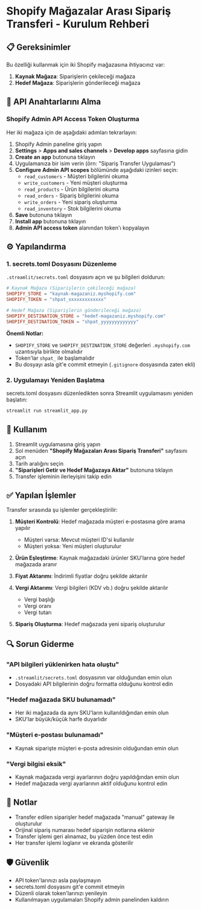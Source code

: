 # Shopify Mağazalar Arası Sipariş Transferi - Kurulum Rehberi

## 📋 Gereksinimler

Bu özelliği kullanmak için iki Shopify mağazasına ihtiyacınız var:
1. **Kaynak Mağaza**: Siparişlerin çekileceği mağaza
2. **Hedef Mağaza**: Siparişlerin gönderileceği mağaza

## 🔑 API Anahtarlarını Alma

### Shopify Admin API Access Token Oluşturma

Her iki mağaza için de aşağıdaki adımları tekrarlayın:

1. Shopify Admin paneline giriş yapın
2. **Settings** > **Apps and sales channels** > **Develop apps** sayfasına gidin
3. **Create an app** butonuna tıklayın
4. Uygulamanıza bir isim verin (örn: "Sipariş Transfer Uygulaması")
5. **Configure Admin API scopes** bölümünde aşağıdaki izinleri seçin:
   - `read_customers` - Müşteri bilgilerini okuma
   - `write_customers` - Yeni müşteri oluşturma
   - `read_products` - Ürün bilgilerini okuma
   - `read_orders` - Sipariş bilgilerini okuma
   - `write_orders` - Yeni sipariş oluşturma
   - `read_inventory` - Stok bilgilerini okuma
6. **Save** butonuna tıklayın
7. **Install app** butonuna tıklayın
8. **Admin API access token** alanından token'ı kopyalayın

## ⚙️ Yapılandırma

### 1. secrets.toml Dosyasını Düzenleme

`.streamlit/secrets.toml` dosyasını açın ve şu bilgileri doldurun:

```toml
# Kaynak Mağaza (Siparişlerin çekileceği mağaza)
SHOPIFY_STORE = "kaynak-magazaniz.myshopify.com"
SHOPIFY_TOKEN = "shpat_xxxxxxxxxxxxx"

# Hedef Mağaza (Siparişlerin gönderileceği mağaza)
SHOPIFY_DESTINATION_STORE = "hedef-magazaniz.myshopify.com"
SHOPIFY_DESTINATION_TOKEN = "shpat_yyyyyyyyyyyyy"
```

**Önemli Notlar:**
- `SHOPIFY_STORE` ve `SHOPIFY_DESTINATION_STORE` değerleri `.myshopify.com` uzantısıyla birlikte olmalıdır
- Token'lar `shpat_` ile başlamalıdır
- Bu dosyayı asla git'e commit etmeyin (`.gitignore` dosyasında zaten ekli)

### 2. Uygulamayı Yeniden Başlatma

secrets.toml dosyasını düzenledikten sonra Streamlit uygulamasını yeniden başlatın:

```bash
streamlit run streamlit_app.py
```

## 🚀 Kullanım

1. Streamlit uygulamasına giriş yapın
2. Sol menüden **"Shopify Mağazaları Arası Sipariş Transferi"** sayfasını açın
3. Tarih aralığını seçin
4. **"Siparişleri Getir ve Hedef Mağazaya Aktar"** butonuna tıklayın
5. Transfer işleminin ilerleyişini takip edin

## ✅ Yapılan İşlemler

Transfer sırasında şu işlemler gerçekleştirilir:

1. **Müşteri Kontrolü**: Hedef mağazada müşteri e-postasına göre arama yapılır
   - Müşteri varsa: Mevcut müşteri ID'si kullanılır
   - Müşteri yoksa: Yeni müşteri oluşturulur

2. **Ürün Eşleştirme**: Kaynak mağazadaki ürünler SKU'larına göre hedef mağazada aranır

3. **Fiyat Aktarımı**: İndirimli fiyatlar doğru şekilde aktarılır

4. **Vergi Aktarımı**: Vergi bilgileri (KDV vb.) doğru şekilde aktarılır
   - Vergi başlığı
   - Vergi oranı
   - Vergi tutarı

5. **Sipariş Oluşturma**: Hedef mağazada yeni sipariş oluşturulur

## 🔍 Sorun Giderme

### "API bilgileri yüklenirken hata oluştu"
- `.streamlit/secrets.toml` dosyasının var olduğundan emin olun
- Dosyadaki API bilgilerinin doğru formatta olduğunu kontrol edin

### "Hedef mağazada SKU bulunamadı"
- Her iki mağazada da aynı SKU'ların kullanıldığından emin olun
- SKU'lar büyük/küçük harfe duyarlıdır

### "Müşteri e-postası bulunamadı"
- Kaynak siparişte müşteri e-posta adresinin olduğundan emin olun

### "Vergi bilgisi eksik"
- Kaynak mağazada vergi ayarlarının doğru yapıldığından emin olun
- Hedef mağazada vergi ayarlarının aktif olduğunu kontrol edin

## 📝 Notlar

- Transfer edilen siparişler hedef mağazada "manual" gateway ile oluşturulur
- Orijinal sipariş numarası hedef siparişin notlarına eklenir
- Transfer işlemi geri alınamaz, bu yüzden önce test edin
- Her transfer işlemi loglanır ve ekranda gösterilir

## 🛡️ Güvenlik

- API token'larınızı asla paylaşmayın
- secrets.toml dosyasını git'e commit etmeyin
- Düzenli olarak token'larınızı yenileyin
- Kullanılmayan uygulamaları Shopify admin panelinden kaldırın
